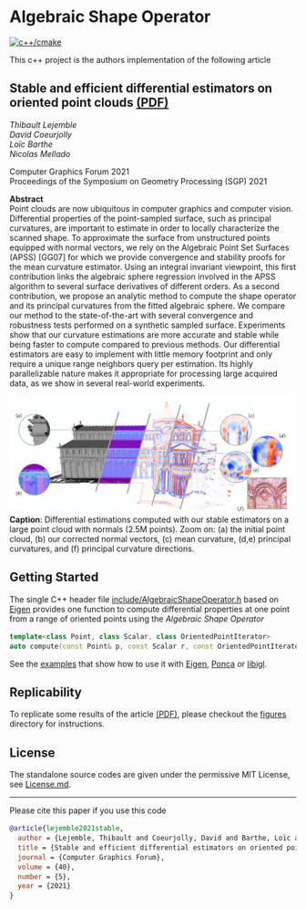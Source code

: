 # Algebraic Shape Operator
[![c++/cmake](https://github.com/STORM-IRIT/algebraic-shape-operator/actions/workflows/c-cpp.yml/badge.svg)](https://github.com/STORM-IRIT/algebraic-shape-operator/actions/workflows/c-cpp.yml)

This c++ project is the authors implementation of the following article

## Stable and efficient differential estimators on oriented point clouds [(PDF)](https://hal.archives-ouvertes.fr/hal-03272493/document)

*Thibault Lejemble*  
*David Coeurjolly*  
*Loïc Barthe*  
*Nicolas Mellado*

Computer Graphics Forum 2021  
Proceedings of the Symposium on Geometry Processing (SGP) 2021

**Abstract**  
Point clouds are now ubiquitous in computer graphics and computer vision. Differential properties of the point-sampled surface, such as principal curvatures, are important to estimate in order to locally characterize the scanned shape. To approximate the surface from unstructured points equipped with normal vectors, we rely on the Algebraic Point Set Surfaces (APSS) [GG07] for which we provide convergence and stability proofs for the mean curvature estimator. Using an integral invariant viewpoint, this first contribution links the algebraic sphere regression involved in the APSS algorithm to several surface derivatives of different orders. As a second contribution, we propose an analytic method to compute the shape operator and its principal curvatures from the fitted algebraic sphere. We compare our method to the state-of-the-art with several convergence and robustness tests performed on a synthetic sampled surface. Experiments show that our curvature estimations are more accurate and stable while being faster to compute compared to previous methods. Our differential estimators are easy to implement with little memory footprint and only require a unique range neighbors query per estimation. Its highly parallelizable nature makes it appropriate for processing large acquired data, as we show in several real-world experiments.

![teaser](https://github.com/STORM-IRIT/algebraic-shape-operator/blob/single-header-file/image/teaser.png)
**Caption**: Differential estimations computed with our stable estimators on a large point cloud with normals (2.5M points). Zoom on: (a) the initial point cloud, (b) our corrected normal vectors, (c) mean curvature, (d,e) principal curvatures, and (f) principal curvature directions.

## Getting Started

The single C++ header file [include/AlgebraicShapeOperator.h](include/AlgebraicShapeOperator.h) based on [Eigen](https://github.com/eigenteam/eigen-git-mirror) provides one function to compute differential properties at one point from a range of oriented points using the *Algebraic Shape Operator*
```c++
template<class Point, class Scalar, class OrientedPointIterator>
auto compute(const Point& p, const Scalar r, const OrientedPointIterator first, const OrientedPointIterator last);
```
See the [examples](examples) that show how to use it with [Eigen](https://github.com/eigenteam/eigen-git-mirror), [Ponca](https://github.com/poncateam/ponca) or [libigl](https://github.com/libigl/libigl). 

## Replicability

To replicate some results of the article [(PDF)](https://hal.archives-ouvertes.fr/hal-03272493/document), please checkout the [figures](figures) directory for instructions.

## License

The standalone source codes are given under the permissive MIT License, see [License.md](License.md). 

___

Please cite this paper if you use this code
```bibtex
@article{lejemble2021stable,
  author = {Lejemble, Thibault and Coeurjolly, David and Barthe, Loïc and Mellado, Nicolas},
  title = {Stable and efficient differential estimators on oriented point clouds},
  journal = {Computer Graphics Forum},
  volume = {40},
  number = {5},
  year = {2021}
}
```  
